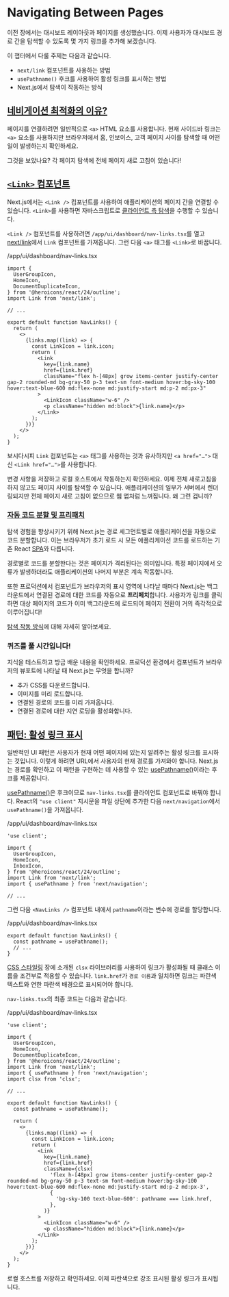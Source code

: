 # Navigating Between Pages

이전 장에서는 대시보드 레이아웃과 페이지를 생성했습니다. 이제 사용자가 대시보드 경로 간을 탐색할 수 있도록 몇 가지 링크를 추가해 보겠습니다.

이 챕터에서 다룰 주제는 다음과 같습니다.
- `next/link` 컴포넌트를 사용하는 방법
- `usePathname()` 후크를 사용하여 활성 링크를 표시하는 방법
- Next.js에서 탐색이 작동하는 방식

## **[네비게이션 최적화의 이유?](https://nextjs.org/learn/dashboard-app/navigating-between-pages#why-optimize-navigation)**

페이지를 연결하려면 일반적으로 `<a>` HTML 요소를 사용합니다. 현재 사이드바 링크는 `<a>` 요소를 사용하지만 브라우저에서 홈, 인보이스, 고객 페이지 사이를 탐색할 때 어떤 일이 발생하는지 확인하세요.

그것을 보았나요?
각 페이지 탐색에 전체 페이지 새로 고침이 있습니다!

## **[`<Link>` 컴포넌트](https://nextjs.org/learn/dashboard-app/navigating-between-pages#the-link-component)**

Next.js에서는 `<Link />` 컴포넌트를 사용하여 애플리케이션의 페이지 간을 연결할 수 있습니다. `<Link>`를 사용하면 자바스크립트로 [클라이언트 측 탐색](https://nextjs.org/docs/app/building-your-application/routing/linking-and-navigating#how-routing-and-navigation-works)을 수행할 수 있습니다.

`<Link />` 컴포넌트를 사용하려면 `/app/ui/dashboard/nav-links.tsx`를 열고 [next/link](https://nextjs.org/docs/app/api-reference/components/link)에서 `Link` 컴포넌트를 가져옵니다. 그런 다음 `<a>` 태그를 `<Link>`로 바꿉니다.

/app/ui/dashboard/nav-links.tsx

```tsx
import {
  UserGroupIcon,
  HomeIcon,
  DocumentDuplicateIcon,
} from '@heroicons/react/24/outline';
import Link from 'next/link';
 
// ...
 
export default function NavLinks() {
  return (
    <>
      {links.map((link) => {
        const LinkIcon = link.icon;
        return (
          <Link
            key={link.name}
            href={link.href}
            className="flex h-[48px] grow items-center justify-center gap-2 rounded-md bg-gray-50 p-3 text-sm font-medium hover:bg-sky-100 hover:text-blue-600 md:flex-none md:justify-start md:p-2 md:px-3"
          >
            <LinkIcon className="w-6" />
            <p className="hidden md:block">{link.name}</p>
          </Link>
        );
      })}
    </>
  );
}
```

보시다시피 `Link` 컴포넌트는 `<a>` 태그를 사용하는 것과 유사하지만 `<a href="…">` 대신 `<Link href="…">`를 사용합니다.

변경 사항을 저장하고 로컬 호스트에서 작동하는지 확인하세요. 이제 전체 새로고침을 하지 않고도 페이지 사이를 탐색할 수 있습니다. 애플리케이션의 일부가 서버에서 렌더링되지만 전체 페이지 새로 고침이 없으므로 웹 앱처럼 느껴집니다. 왜 그런 겁니까?

### **[자동 코드 분할 및 프리패치](https://nextjs.org/learn/dashboard-app/navigating-between-pages#automatic-code-splitting-and-prefetching)**

탐색 경험을 향상시키기 위해 Next.js는 경로 세그먼트별로 애플리케이션을 자동으로 코드 분할합니다. 이는 브라우저가 초기 로드 시 모든 애플리케이션 코드를 로드하는 기존 React [SPA](https://developer.mozilla.org/en-US/docs/Glossary/SPA)와 다릅니다.

경로별로 코드를 분할한다는 것은 페이지가 격리된다는 의미입니다. 특정 페이지에서 오류가 발생하더라도 애플리케이션의 나머지 부분은 계속 작동합니다.

또한 프로덕션에서 [<Link>](https://nextjs.org/docs/api-reference/next/link) 컴포넌트가 브라우저의 표시 영역에 나타날 때마다 Next.js는 백그라운드에서 연결된 경로에 대한 코드를 자동으로 **프리페치**합니다. 사용자가 링크를 클릭하면 대상 페이지의 코드가 이미 백그라운드에 로드되어 페이지 전환이 거의 즉각적으로 이루어집니다!

[탐색 작동 방식](https://nextjs.org/docs/app/building-your-application/routing/linking-and-navigating#how-routing-and-navigation-works)에 대해 자세히 알아보세요.

### 퀴즈를 풀 시간입니다!
지식을 테스트하고 방금 배운 내용을 확인하세요.
프로덕션 환경에서 <Link> 컴포넌트가 브라우저의 뷰포트에 나타날 때 Next.js는 무엇을 합니까?
- 추가 CSS를 다운로드합니다.
- 이미지를 미리 로드합니다.
- 연결된 경로의 코드를 미리 가져옵니다.
- 연결된 경로에 대한 지연 로딩을 활성화합니다.

## **[패턴: 활성 링크 표시](https://nextjs.org/learn/dashboard-app/navigating-between-pages#pattern-showing-active-links)**

일반적인 UI 패턴은 사용자가 현재 어떤 페이지에 있는지 알려주는 활성 링크를 표시하는 것입니다. 이렇게 하려면 URL에서 사용자의 현재 경로를 가져와야 합니다. Next.js는 경로를 확인하고 이 패턴을 구현하는 데 사용할 수 있는 [usePathname()](https://nextjs.org/docs/app/api-reference/functions/use-pathname)이라는 후크를 제공합니다.

[usePathname()](https://nextjs.org/docs/app/api-reference/functions/use-pathname)은 후크이므로 `nav-links.tsx`를 클라이언트 컴포넌트로 바꿔야 합니다. React의 `"use client"` 지시문을 파일 상단에 추가한 다음 `next/navigation`에서 `usePathname()`을 가져옵니다.

/app/ui/dashboard/nav-links.tsx

```tsx
'use client';
 
import {
  UserGroupIcon,
  HomeIcon,
  InboxIcon,
} from '@heroicons/react/24/outline';
import Link from 'next/link';
import { usePathname } from 'next/navigation';
 
// ...
```

그런 다음 `<NavLinks />` 컴포넌트 내에서 `pathname`이라는 변수에 경로를 할당합니다.

/app/ui/dashboard/nav-links.tsx

```tsx
export default function NavLinks() {
  const pathname = usePathname();
  // ...
}
```

[CSS 스타일링](https://nextjs.org/learn/dashboard-app/css-styling) 장에 소개된 `clsx` 라이브러리를 사용하여 링크가 활성화될 때 클래스 이름을 조건부로 적용할 수 있습니다. `link.href`가 `경로 이름`과 일치하면 링크는 파란색 텍스트와 연한 파란색 배경으로 표시되어야 합니다.

`nav-links.tsx`의 최종 코드는 다음과 같습니다.

/app/ui/dashboard/nav-links.tsx

```tsx
'use client';
 
import {
  UserGroupIcon,
  HomeIcon,
  DocumentDuplicateIcon,
} from '@heroicons/react/24/outline';
import Link from 'next/link';
import { usePathname } from 'next/navigation';
import clsx from 'clsx';
 
// ...
 
export default function NavLinks() {
  const pathname = usePathname();
 
  return (
    <>
      {links.map((link) => {
        const LinkIcon = link.icon;
        return (
          <Link
            key={link.name}
            href={link.href}
            className={clsx(
              'flex h-[48px] grow items-center justify-center gap-2 rounded-md bg-gray-50 p-3 text-sm font-medium hover:bg-sky-100 hover:text-blue-600 md:flex-none md:justify-start md:p-2 md:px-3',
              {
                'bg-sky-100 text-blue-600': pathname === link.href,
              },
            )}
          >
            <LinkIcon className="w-6" />
            <p className="hidden md:block">{link.name}</p>
          </Link>
        );
      })}
    </>
  );
}
```

로컬 호스트를 저장하고 확인하세요. 이제 파란색으로 강조 표시된 활성 링크가 표시됩니다.